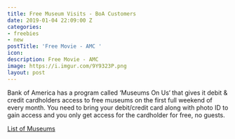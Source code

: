 ```yaml
---
title: Free Museum Visits - BoA Customers
date: 2019-01-04 22:09:00 Z
categories:
- freebies
- new
postTitle: 'Free Movie - AMC '
icon: 
description: Free Movie - AMC
image: https://i.imgur.com/9Y9323P.png
layout: post
---
```


Bank of America has a program called ‘Museums On Us‘ that gives it debit & credit cardholders access to free museums on the first full weekend of every month. You need to bring your debit/credit card along with photo ID to gain access and you only get access for the cardholder for free, no guests.

[List of Museums](https://about.bankofamerica.com/en-us/what-guides-us/arts-and-culture/partners.html#fbid=V68mYjzzYF3)
